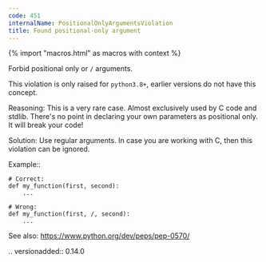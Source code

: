 ```yaml
---
code: 451
internalName: PositionalOnlyArgumentsViolation
title: Found positional-only argument
---
```


{% import "macros.html" as macros with context %}

Forbid positional only or `/` arguments.

This violation is only raised for `python3.8+`, earlier versions do not
have this concept.

Reasoning: This is a very rare case. Almost exclusively used by C code
and stdlib. There's no point in declaring your own parameters as
positional only. It will break your code\!

Solution: Use regular arguments. In case you are working with C, then
this violation can be ignored.

Example::

    # Correct:
    def my_function(first, second):
        ...
    
    # Wrong:
    def my_function(first, /, second):
        ...

See also: https://www.python.org/dev/peps/pep-0570/

.. versionadded:: 0.14.0